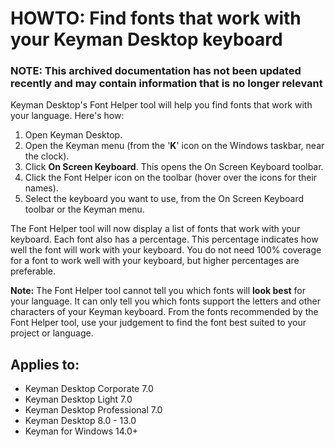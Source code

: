 # HOWTO: Find fonts that work with your Keyman Desktop keyboard

### **NOTE**: This archived documentation has not been updated recently and may contain information that is no longer relevant

Keyman Desktop's Font Helper tool will help you find fonts that work with your language. Here's how:
  1. Open Keyman Desktop.
  2. Open the Keyman menu (from the '**K**' icon on the Windows taskbar, near the clock).
  3. Click **On Screen Keyboard**. This opens the On Screen Keyboard toolbar.
  4. Click the Font Helper icon on the toolbar (hover over the icons for their names).
  5. Select the keyboard you want to use, from the On Screen Keyboard toolbar or the Keyman menu.


The Font Helper tool will now display a list of fonts that work with your keyboard. Each font also has a percentage. This percentage indicates how well the font will work with your keyboard. You do not need 100% coverage for a font to work well with your keyboard, but higher percentages are preferable.

**Note:** The Font Helper tool cannot tell you which fonts will **look best** for your language. It can only tell you which fonts support the letters and other characters of your Keyman keyboard. From the fonts recommended by the Font Helper tool, use your judgement to find the font best suited to your project or language.

## Applies to:
* Keyman Desktop Corporate 7.0
* Keyman Desktop Light 7.0
* Keyman Desktop Professional 7.0
* Keyman Desktop 8.0 - 13.0
* Keyman for Windows 14.0+
